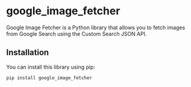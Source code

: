 # google_image_fetcher

Google Image Fetcher is a Python library that allows you to fetch images from Google Search using the Custom Search JSON API.

## Installation

You can install this library using pip:

```bash
pip install google_image_fetcher
```